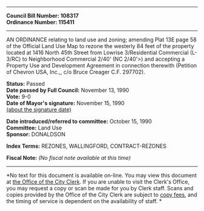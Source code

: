 * * * * *  
  
**Council Bill Number: [](#h0)[](#h2)108317**   
**Ordinance Number: 115411**  
  
* * * * *  
  
AN ORDINANCE relating to land use and zoning; amending Plat 13E page 58 of the Official Land Use Map to rezone the westerly 84 feet of the property located at 1416 North 45th Street from Lowrise 3/Residential Commercial (L-3/RC) to Neighborhood Commercial 2/40' (NC 2/40'\>) and accepting a Property Use and Development Agreement in connection therewith (Petition of Chevron USA, Inc.,, c/o Bruce Creager C.F. 297702).  
  
**Status:** Passed   
**Date passed by Full Council:** November 13, 1990   
**Vote:** 9-0   
**Date of Mayor's signature:** November 15, 1990   
[(about the signature date)](/~public/approvaldate.htm)   
  
  
**Date introduced/referred to committee:** October 15, 1990   
**Committee:** Land Use   
**Sponsor:** DONALDSON   
  
**Index Terms:** REZONES, WALLINGFORD, CONTRACT-REZONES  
  
**Fiscal Note:** *(No fiscal note available at this time)*  
  
* * * * *  
  
*No text for this document is available on-line. You may view this document at [the Office of the City Clerk](http://www.seattle.gov/leg/clerk/contactUs.htm). If you are unable to visit the Clerk's Office, you may request a copy or scan be made for you by Clerk staff. Scans and copies provided by the Office of the City Clerk are subject to [copy fees](http://clerk.seattle.gov/~public/clerkfees.htm), and the timing of service is dependent on the availability of staff. *  
  
  
